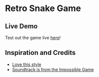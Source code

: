 # Retro Snake Game

## Live Demo

Test out the game live [here](#)!

## Inspiration and Credits

- [Love this style](https://codepen.io/jackrugile/pen/IHbvh)
- [Soundtrack is from the Impossible Game](https://impossiblegame.org/)

